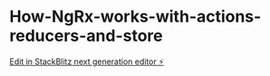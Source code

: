 # How-NgRx-works-with-actions-reducers-and-store

[Edit in StackBlitz next generation editor ⚡️](https://stackblitz.com/~/github.com/temitopeakin1/How-NgRx-works-with-actions-reducers-and-store)